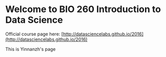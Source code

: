 # Welcome to BIO 260 Introduction to Data Science

Official course page here: [http://datasciencelabs.github.io/2016](http://datasciencelabs.github.io/2016)

This is Yinnanzh's page
